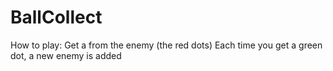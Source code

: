 # BallCollect

How to play:
Get a from the enemy (the red dots) 
Each time you get a green dot, a new enemy is added
